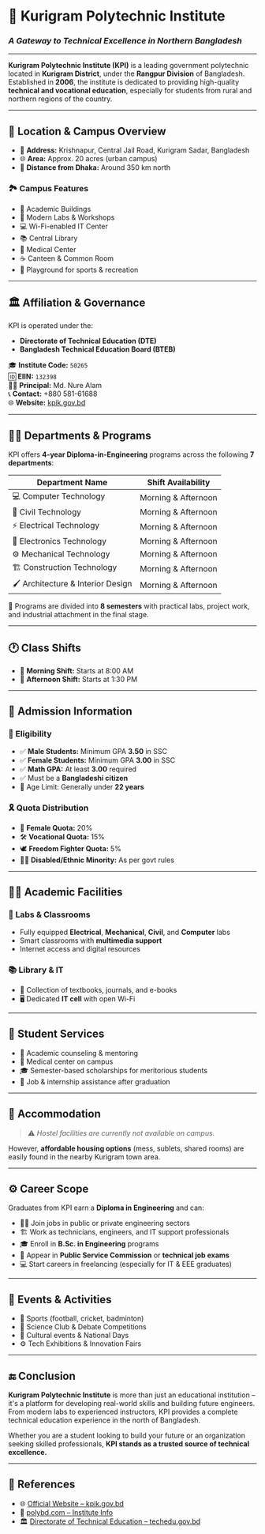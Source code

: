 # 🌟 Kurigram Polytechnic Institute  
### *A Gateway to Technical Excellence in Northern Bangladesh*  

---

**Kurigram Polytechnic Institute (KPI)** is a leading government polytechnic located in **Kurigram District**, under the **Rangpur Division** of Bangladesh. Established in **2006**, the institute is dedicated to providing high-quality **technical and vocational education**, especially for students from rural and northern regions of the country.

---

## 📍 Location & Campus Overview

- 🏫 **Address:** Krishnapur, Central Jail Road, Kurigram Sadar, Bangladesh  
- 🌐 **Area:** Approx. 20 acres (urban campus)  
- 🧭 **Distance from Dhaka:** Around 350 km north  

### 🏞️ Campus Features
- 🏢 Academic Buildings  
- 🧪 Modern Labs & Workshops  
- 💻 Wi-Fi-enabled IT Center  
- 📚 Central Library  
- 🏥 Medical Center  
- ☕ Canteen & Common Room  
- 🏏 Playground for sports & recreation  

---

## 🏛️ Affiliation & Governance

KPI is operated under the:
- **Directorate of Technical Education (DTE)**  
- **Bangladesh Technical Education Board (BTEB)**  

🎓 **Institute Code:** `50265`  
🆔 **EIIN:** `132398`  
👨‍🏫 **Principal:** Md. Nure Alam  
📞 **Contact:** +880 581-61688  
🌐 **Website:** [kpik.gov.bd](http://kpik.gov.bd)

---

## 🧑‍💻 Departments & Programs

KPI offers **4-year Diploma-in-Engineering** programs across the following **7 departments**:

| Department Name                   | Shift Availability |
|----------------------------------|---------------------|
| 💻 Computer Technology            | Morning & Afternoon |
| 🧱 Civil Technology               | Morning & Afternoon |
| ⚡ Electrical Technology          | Morning & Afternoon |
| 📡 Electronics Technology         | Morning & Afternoon |
| ⚙️ Mechanical Technology          | Morning & Afternoon |
| 🏗️ Construction Technology        | Morning & Afternoon |
| 🖌️ Architecture & Interior Design| Morning & Afternoon |

📘 Programs are divided into **8 semesters** with practical labs, project work, and industrial attachment in the final stage.

---

## 🕐 Class Shifts

- 🌅 **Morning Shift:** Starts at 8:00 AM  
- 🌇 **Afternoon Shift:** Starts at 1:30 PM  

---

## 📝 Admission Information

### 🎯 Eligibility
- ✅ **Male Students:** Minimum GPA **3.50** in SSC  
- ✅ **Female Students:** Minimum GPA **3.00** in SSC  
- ✅ **Math GPA:** At least **3.00** required  
- ✅ Must be a **Bangladeshi citizen**  
- 🎂 Age Limit: Generally under **22 years**

### 🎗️ Quota Distribution
- 👩 **Female Quota:** 20%  
- 🛠️ **Vocational Quota:** 15%  
- 🕊️ **Freedom Fighter Quota:** 5%  
- 🧑‍🦯 **Disabled/Ethnic Minority:** As per govt rules  

---

## 🧑‍🏫 Academic Facilities

### 🧪 Labs & Classrooms
- Fully equipped **Electrical**, **Mechanical**, **Civil**, and **Computer** labs  
- Smart classrooms with **multimedia support**  
- Internet access and digital resources

### 📚 Library & IT
- 📖 Collection of textbooks, journals, and e-books  
- 🖥️ Dedicated **IT cell** with open Wi-Fi  

---

## 🏥 Student Services

- 🏫 Academic counseling & mentoring  
- 💉 Medical center on campus  
- 🎓 Semester-based scholarships for meritorious students  
- 🤝 Job & internship assistance after graduation  

---

## 🛌 Accommodation

> ⚠️ *Hostel facilities are currently not available on campus.*

However, **affordable housing options** (mess, sublets, shared rooms) are easily found in the nearby Kurigram town area.

---

## ⚙️ Career Scope

Graduates from KPI earn a **Diploma in Engineering** and can:

- 🧑‍💼 Join jobs in public or private engineering sectors  
- 🏗️ Work as technicians, engineers, and IT support professionals  
- 🎓 Enroll in **B.Sc. in Engineering** programs  
- 🧪 Appear in **Public Service Commission** or **technical job exams**  
- 💻 Start careers in freelancing (especially for IT & EEE graduates)

---

## 🎉 Events & Activities

- 🏏 Sports (football, cricket, badminton)  
- 🧠 Science Club & Debate Competitions  
- 🎨 Cultural events & National Days  
- ⚙️ Tech Exhibitions & Innovation Fairs

---

## 🔚 Conclusion

**Kurigram Polytechnic Institute** is more than just an educational institution – it's a platform for developing real-world skills and building future engineers. From modern labs to experienced instructors, KPI provides a complete technical education experience in the north of Bangladesh.

Whether you are a student looking to build your future or an organization seeking skilled professionals, **KPI stands as a trusted source of technical excellence.**

---

## 🔗 References

- 🌐 [Official Website – kpik.gov.bd](http://kpik.gov.bd)  
- 📝 [polybd.com – Institute Info](https://polybd.com/kurigram-polytechnic-institute)  
- 🏛️ [Directorate of Technical Education – techedu.gov.bd](http://www.techedu.gov.bd)
